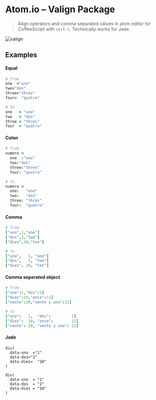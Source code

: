 # Atom.io – Valign Package

> Align operators and comma separated values in atom editor for CoffeeScript with `ctrl-\`.
> Technically works for Jade.

![valign](https://raw.github.com/chemoish/atom-valign/master/demo.gif)

## Examples

#### Equal

```coffeescript
# from
one  ="uno"
two="dos"
three="thres"
four=  "quatro"

# to
one   = "uno"
two   = "dos"
three = "thres"
four  = "quatro"
```

#### Colon

```coffeescript
# from
numero =
  one  :"uno"
  two:"dos"
  three:"thres"
  four: "quatro"

# to
numero =
  one:   "uno"
  two:   "dos"
  three: "thres"
  four:  "quatro"
```

#### Comma

```coffeescript
# from
["uno",1,"one"]
["dos",2,"two"]
["diez",10,"ten"]

# to
["uno",   1, "one"]
["dos",   2, "two"]
["diez", 10, "ten"]
```

#### Comma seperated object

```coffeescript
# from
["uno":1,"dos":2]
["diez":10,"once":11]
["vente":20,"vente y uno":21]

# to
["uno":   1,  "dos":         2]
["diez":  10, "once":        11]
["vente": 20, "vente y uno": 21]
```

#### Jade

```jade
div(
  data-uno  ="1"
  data-dos="2"
  data-diez=  "10"
)

div(
  data-uno  = "1"
  data-dos  = "2"
  data-diez = "10"
)
```
####
